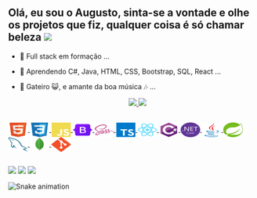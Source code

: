 ## Olá, eu sou o Augusto, sinta-se a vontade e olhe os projetos que fiz, qualquer coisa é só chamar beleza <img src="https://raw.githubusercontent.com/kaueMarques/kaueMarques/master/hi.gif" width="20px">


- 🔭 Full stack em formação ...
- 🌱 Aprendendo C#, Java, HTML, CSS, Bootstrap, SQL,  React ...
- 💬 Gateiro 😺, e amante da boa música 🎶 ...
 

  <div align="center">
  <a href="https://github.com/augustowhitaker">
  <img height="180em" src="https://github-readme-stats.vercel.app/api?username=augustowhitaker&show_icons=true&theme=merko&include_all_commits=true&count_private=true"/>
  <img height="180em" src="https://github-readme-stats.vercel.app/api/top-langs/?username=augustowhitaker&layout=compact&langs_count=7&theme=merko"/>
</div>  
  <div style="display: inline_block"><br>
  <img align="center" alt="augustowhitaker-HTML" height="30" width="40" src="https://raw.githubusercontent.com/devicons/devicon/master/icons/html5/html5-original.svg">
  <img align="center" alt="augustowhitaker-CSS" height="30" width="40" src="https://raw.githubusercontent.com/devicons/devicon/master/icons/css3/css3-original.svg">
      <img align="center" alt="augustowhitaker-Js" height="30" width="40" src="https://raw.githubusercontent.com/devicons/devicon/master/icons/javascript/javascript-plain.svg">
     <img align="center" alt="augustowhitaker-bootstrap" height="30" width="40" src="https://raw.githubusercontent.com/devicons/devicon/master/icons/bootstrap/bootstrap-original.svg">
    <img align="center" alt="augustowhitaker-sass" height="30" width="40" src="https://raw.githubusercontent.com/devicons/devicon/master/icons/sass/sass-original.svg">
  <img align="center" alt="augustowhitaker-Ts" height="30" width="40" src="https://raw.githubusercontent.com/devicons/devicon/master/icons/typescript/typescript-plain.svg">
  <img align="center" alt="augustowhitaker-React" height="30" width="40" src="https://raw.githubusercontent.com/devicons/devicon/master/icons/react/react-original.svg">    
  <img align="center" alt="augustowhitaker-Csharp" height="30" width="40" src="https://raw.githubusercontent.com/devicons/devicon/master/icons/csharp/csharp-original.svg">
    <img align="center" alt="augustowhitaker-dotnet" height="30" width="40" src="https://raw.githubusercontent.com/devicons/devicon/master/icons/dotnetcore/dotnetcore-original.svg">
    <img align="center" alt="augustowhitaker-Java" height="30" width="40" src="https://raw.githubusercontent.com/devicons/devicon/master/icons/java/java-original.svg">
    <img align="center" alt="augustowhitaker-spring" height="30" width="40" src="https://raw.githubusercontent.com/devicons/devicon/master/icons/spring/spring-original.svg">
     <img align="center" alt="augustowhitaker-mysql" height="30" width="40" src="https://raw.githubusercontent.com/devicons/devicon/master/icons/mysql/mysql-original.svg">
     <img align="center" alt="augustowhitaker-mongodb" height="30" width="40" src="https://raw.githubusercontent.com/devicons/devicon/master/icons/mongodb/mongodb-original.svg">
    <img align="center" alt="augustowhitaker-git" height="30" width="40" src="https://raw.githubusercontent.com/devicons/devicon/master/icons/git/git-original.svg">
    
 
</div>
  
  ##
  
  <div>
    
 <a href="https://discord.gg/Augusto Whitaker#8181" target="_blank"><img src="https://img.shields.io/badge/Discord-7289DA?style=for-the-badge&logo=discord&logoColor=white" target="_blank"></a> 
  <a href = "mailto:awhitakerflx@gmail.com"><img src="https://img.shields.io/badge/-Gmail-%23333?style=for-the-badge&logo=gmail&logoColor=white" target="_blank"></a>
  <a href="https://www.linkedin.com/in/augusto-whitaker-felix-dos-santos-a02353203/" target="_blank"><img src="https://img.shields.io/badge/-LinkedIn-%230077B5?style=for-the-badge&logo=linkedin&logoColor=white" target="_blank"></a> 
 
   ![Snake animation](https://github.com/augustowhitaker/augustowhitaker/blob/output/github-contribution-grid-snake.svg)
    
  </div>
